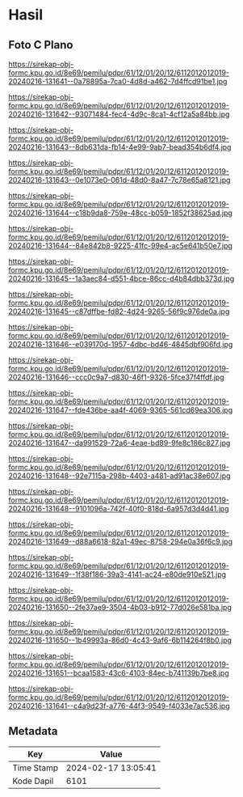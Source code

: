# Hasil

## Foto C Plano

https://sirekap-obj-formc.kpu.go.id/8e69/pemilu/pdpr/61/12/01/20/12/6112012012019-20240216-131641--0a78895a-7ca0-4d8d-a462-7d4ffcd91be1.jpg

https://sirekap-obj-formc.kpu.go.id/8e69/pemilu/pdpr/61/12/01/20/12/6112012012019-20240216-131642--93071484-fec4-4d9c-8ca1-4cf12a5a84bb.jpg

https://sirekap-obj-formc.kpu.go.id/8e69/pemilu/pdpr/61/12/01/20/12/6112012012019-20240216-131643--8db631da-fb14-4e99-9ab7-bead354b6df4.jpg

https://sirekap-obj-formc.kpu.go.id/8e69/pemilu/pdpr/61/12/01/20/12/6112012012019-20240216-131643--0e1073e0-061d-48d0-8a47-7c78e65a8121.jpg

https://sirekap-obj-formc.kpu.go.id/8e69/pemilu/pdpr/61/12/01/20/12/6112012012019-20240216-131644--c18b9da8-759e-48cc-b059-1852f38625ad.jpg

https://sirekap-obj-formc.kpu.go.id/8e69/pemilu/pdpr/61/12/01/20/12/6112012012019-20240216-131644--84e842b8-9225-41fc-99e4-ac5e641b50e7.jpg

https://sirekap-obj-formc.kpu.go.id/8e69/pemilu/pdpr/61/12/01/20/12/6112012012019-20240216-131645--1a3aec84-d551-4bce-86cc-d4b84dbb373d.jpg

https://sirekap-obj-formc.kpu.go.id/8e69/pemilu/pdpr/61/12/01/20/12/6112012012019-20240216-131645--c87dffbe-fd82-4d24-9265-56f9c976de0a.jpg

https://sirekap-obj-formc.kpu.go.id/8e69/pemilu/pdpr/61/12/01/20/12/6112012012019-20240216-131646--e039170d-1957-4dbc-bd46-4845dbf906fd.jpg

https://sirekap-obj-formc.kpu.go.id/8e69/pemilu/pdpr/61/12/01/20/12/6112012012019-20240216-131646--ccc0c9a7-d830-46f1-9326-5fce37f4ffdf.jpg

https://sirekap-obj-formc.kpu.go.id/8e69/pemilu/pdpr/61/12/01/20/12/6112012012019-20240216-131647--fde436be-aa4f-4069-9365-561cd69ea306.jpg

https://sirekap-obj-formc.kpu.go.id/8e69/pemilu/pdpr/61/12/01/20/12/6112012012019-20240216-131647--da991529-72a6-4eae-bd89-9fe8c186c827.jpg

https://sirekap-obj-formc.kpu.go.id/8e69/pemilu/pdpr/61/12/01/20/12/6112012012019-20240216-131648--92e7115a-298b-4403-a481-ad91ac38e607.jpg

https://sirekap-obj-formc.kpu.go.id/8e69/pemilu/pdpr/61/12/01/20/12/6112012012019-20240216-131648--9101096a-742f-40f0-818d-6a957d3d4d41.jpg

https://sirekap-obj-formc.kpu.go.id/8e69/pemilu/pdpr/61/12/01/20/12/6112012012019-20240216-131649--d88a6618-82a1-49ec-8758-294e0a36f6c9.jpg

https://sirekap-obj-formc.kpu.go.id/8e69/pemilu/pdpr/61/12/01/20/12/6112012012019-20240216-131649--1f38f186-39a3-4141-ac24-e80de910e521.jpg

https://sirekap-obj-formc.kpu.go.id/8e69/pemilu/pdpr/61/12/01/20/12/6112012012019-20240216-131650--2fe37ae9-3504-4b03-b912-77d026e581ba.jpg

https://sirekap-obj-formc.kpu.go.id/8e69/pemilu/pdpr/61/12/01/20/12/6112012012019-20240216-131650--1b49993a-86d0-4c43-9af6-6b114264f8b0.jpg

https://sirekap-obj-formc.kpu.go.id/8e69/pemilu/pdpr/61/12/01/20/12/6112012012019-20240216-131651--bcaa1583-43c6-4103-84ec-b741139b7be8.jpg

https://sirekap-obj-formc.kpu.go.id/8e69/pemilu/pdpr/61/12/01/20/12/6112012012019-20240216-131641--c4a9d23f-a776-44f3-9549-f4033e7ac536.jpg


## Metadata

| Key        | Value               |
| ---------- | ------------------- |
| Time Stamp | 2024-02-17 13:05:41 |
| Kode Dapil | 6101                |



